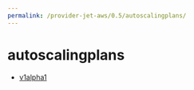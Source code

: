 ```yaml
---
permalink: /provider-jet-aws/0.5/autoscalingplans/
---
```


# autoscalingplans



* [v1alpha1](v1alpha1/index.md)